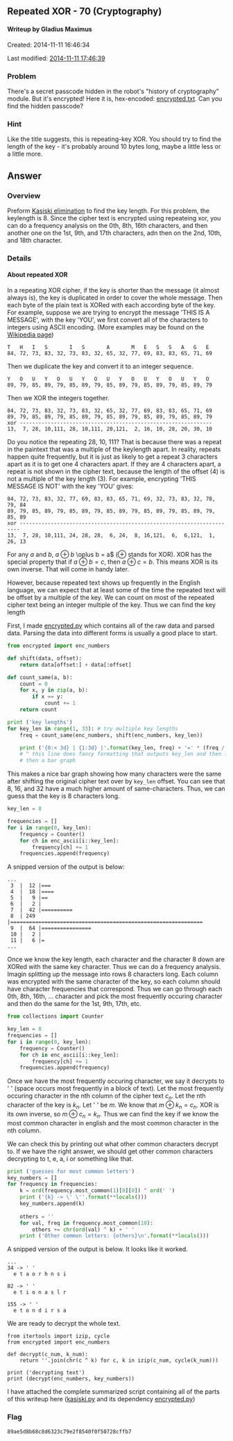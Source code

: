 ## Repeated XOR - 70 (Cryptography) ##
#### Writeup by Gladius Maximus

Created: 2014-11-11 16:46:34

Last modified: [2014-11-11 17:46:39](https://github.com/Oksisane/PicoCTF-2014-Writeups/commits/master/cryptography/repeated_xor.md)


### Problem ###

There's a secret passcode hidden in the robot's "history of cryptography"
module. But it's encrypted! Here it is, hex-encoded:
[encrypted.txt](https://picoctf.com/api/autogen/serve/encrypted.txt?static=false&pid=82a42d1d859d5c2140e8942848e5db0e). Can
you find the hidden passcode?

### Hint ###

Like the title suggests, this is repeating-key XOR. You should try to find the
length of the key - it's probably around 10 bytes long, maybe a little less or
a little more.

## Answer ##

### Overview ###

 Preform
[Kasiski elimination](http://en.wikipedia.org/wiki/Kasiski_examination) to find
the key length. For this problem, the keylength is 8. Since the cipher text is
encrypted using repeateing xor, you can do a frequency analysis on the 0th,
8th, 16th characters, and then another one on the 1st, 9th, and 17th
characters, adn then on the 2nd, 10th, and 18th character.

### Details ###

#### About repeated XOR ####

In a repeating XOR cipher, if the key is shorter than the message (it almost
always is), the key is duplicated in order to cover the whole message. Then
each byte of the plain text is XORed with each according byte of the key. For
example, suppose we are trying to encrypt the message 'THIS IS A MESSAGE', with
the key 'YOU', we first convert all of the characters to integers using ASCII
encoding. (More examples may be found on the
[Wikipedia page](http://en.wikipedia.org/wiki/XOR_cipher))

```
T   H   I   S       I   S       A       M   E   S   S   A   G   E
84, 72, 73, 83, 32, 73, 83, 32, 65, 32, 77, 69, 83, 83, 65, 71, 69
```

Then we duplicate the key and convert it to an integer sequence.

```
Y   O   U   Y   O   U   Y   O   U   Y   O   U   Y   O   U   Y   O
89, 79, 85, 89, 79, 85, 89, 79, 85, 89, 79, 85, 89, 79, 85, 89, 79
```

Then we XOR the integers together.

```
84, 72, 73, 83, 32, 73, 83, 32, 65, 32, 77, 69, 83, 83, 65, 71, 69
89, 79, 85, 89, 79, 85, 89, 79, 85, 89, 79, 85, 89, 79, 85, 89, 79
xor --------------------------------------------------------------
13,  7, 28, 10,111, 28, 10,111, 20,121,  2, 16, 10, 28, 20, 30, 10
```

Do you notice the repeating 28, 10, 111? That is because there was a repeat in
the paintext that was a multiple of the keylength apart. In reality, repeats
happen quite frequently, but it is just as likely to get a repeat 3 characters
apart as it is to get one 4 characters apart. If they are 4 characters apart, a
repeat is not shown in the cipher text, because the length of the offset (4) is
not a multiple of the key length (3). For example, encrypting 'THIS MESSAGE IS
NOT' with the key 'YOU' gives:

```
84, 72, 73, 83, 32, 77, 69, 83, 83, 65, 71, 69, 32, 73, 83, 32, 78, 79, 84
89, 79, 85, 89, 79, 85, 89, 79, 85, 89, 79, 85, 89, 79, 85, 89, 79, 85, 89
xor ----------------------------------------------------------------------
13,  7, 28, 10,111, 24, 28, 28,  6, 24,  8, 16,121,  6,  6,121,  1, 26, 13
```

For any $a$ and $b$, $a \oplus b$ \oplus b = a$ ($\oplus$ stands for XOR). XOR
has the special property that if $a \oplus b = c$, then $a \oplus c = b$. This
means XOR is its own inverse. That will come in handy later.

However, because repeated text shows up frequently in the English language, we
can expect that at least some of the time the repeated text will be offset by a
multiple of the key. We can count on most of the repeated cipher text being an
integer multiple of the key. Thus we can find the key length

First, I made [encrypted.py](encrypted.py) which contains all of the raw data and parsed
data. Parsing the data into different forms is usually a good place to
start.

```python
from encrypted import enc_numbers

def shift(data, offset):
    return data[offset:] + data[:offset]

def count_same(a, b):
    count = 0
    for x, y in zip(a, b):
        if x == y:
            count += 1
    return count

print ('key lengths')
for key_len in range(1, 33): # try multiple key lengths
    freq = count_same(enc_numbers, shift(enc_numbers, key_len))

    print ('{0:< 3d} | {1:3d} |'.format(key_len, freq) + '=' * (freq / 4))
	# ^ this line does fancy formatting that outputs key_len and then freq and
	# then a bar graph
```

This makes a nice bar graph showing how many characters were the same after
shifting the original cipher text over by `key_len` offset. You can see that 8,
16, and 32 have a much higher amount of same-characters. Thus, we can guess that
the key is 8 characters long.

```python
key_len = 8

frequencies = []
for i in range(0, key_len):
    frequency = Counter()
    for ch in enc_ascii[i::key_len]:
        frequency[ch] += 1
    frequencies.append(frequency)
```

A snipped version of the output is below:

```
...
 3  |  12 |===
 4  |  18 |====
 5  |   9 |==
 6  |   2 |
 7  |  42 |==========
 8  | 249 |==============================================================
 9  |  64 |================
 10 |   2 |
 11 |   6 |=
...
```

Once we know the key length, each character and the character 8 down are XORed
with the same key character. Thus we can do a frequency analysis. Imagin
splitting up the message into rows 8 characters long. Each column was encrypted
with the same character of the key, so each column should have character
frequencies that correspond. Thus we can go through each 0th, 8th, 16th,
... character and pick the most frequently occuring character and then do the
same for the 1st, 9th, 17th, etc.

```python
from collections import Counter

key_len = 8
frequencies = []
for i in range(0, key_len):
    frequency = Counter()
    for ch in enc_ascii[i::key_len]:
        frequency[ch] += 1
    frequencies.append(frequency)
```

Once we have the most frequently occuring character, we say it decrypts to ' '
(space occurs most frequently in a block of text). Let the most frequently
occuring character in the nth column of the cipher text $c_n$. Let the nth
character of the key is $k_n$. Let ' ' be $m$. We know that $m \oplus k_n =
c_n$. XOR is its own inverse, so $m \oplus c_n = k_n$. Thus we can find the key
if we know the most common character in english and the most common character
in the nth column.

We can check this by printing out what other common characters decrypt to. If
we have the right answer, we should get other common characters decrypting to
t, e, a, i or something like that.

```python
print ('guesses for most common letters')
key_numbers = []
for frequency in frequencies:
    k = ord(frequency.most_common(1)[0][0]) ^ ord(' ')
    print ('{k} -> \' \''.format(**locals()))
    key_numbers.append(k)
    
    others = ''
    for val, freq in frequency.most_common(10):
        others += chr(ord(val) ^ k) + ' '
    print ('Other common letters: {others}\n'.format(**locals()))
```

A snipped version of the output is below. It looks like it worked.

```
...
34 -> ' '
  e t a o r h n s i 

82 -> ' '
  e t i o n a s l r 

155 -> ' '
  e t o n d i r s a 
```

We are ready to decrypt the whole text.

```
from itertools import izip, cycle
from encrypted import enc_numbers

def decrypt(c_num, k_num):
    return ''.join(chr(c ^ k) for c, k in izip(c_num, cycle(k_num)))

print ('decrypting text')
print (decrypt(enc_numbers, key_numbers))
```

I have attached the complete summarized script containing all of the parts of
this writeup here ([kasiski.py](kasiski.py) and its dependency [encrypted.py](encrypted.py))

### Flag ###

    89ae5d8b68c8d6323c79e2f8540f0f50728cffb7
